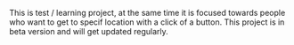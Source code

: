 This is test / learning project, at the same time it is focused towards people who want to get to specif location with a click of a button.
This project is in beta version and will get updated regularly.
